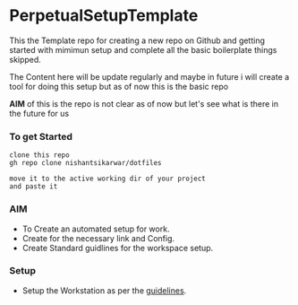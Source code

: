 # PerpetualSetupTemplate

This the Template repo for creating a new repo on Github and getting started with mimimun setup and complete  all the basic boilerplate things skipped.

The Content here will be update regularly and maybe in future i will create a tool for doing this setup but as of now this is the basic repo

**AIM** of this is the repo is not clear as of now but let's see what is there in the future for us

### To get Started

```
clone this repo 
gh repo clone nishantsikarwar/dotfiles

move it to the active working dir of your project
and paste it 
```

### AIM

- To Create an automated setup for work.
- Create for the necessary link and Config. 
- Create Standard guidlines for the workspace setup.

### Setup
- Setup the Workstation as per the [guidelines](./.cmds/guidelines.md).